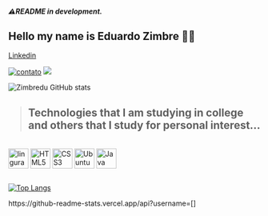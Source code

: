 
##### ⚠️README in development. 
## Hello my name is Eduardo Zimbre ✋🏿



<a href="https://www.linkedin.com/in/eduardo-zimbre-java-junior/" target="_blank">
Linkedin</a>


[![contato](https://img.shields.io/badge/Windows-0078D6?style=for-the-badge&logo=windows&logoColor=white)]()
[![](https://img.shields.io/badge/Ubuntu-E95420?style=for-the-badge&logo=ubuntu&logoColor=white)]()</p>





![Zimbredu GitHub stats](https://github-readme-stats.vercel.app/api?username=Zimbredu&show_icons=true&theme=radical)

>## Technologies that I am studying in college and others that I study for personal interest...
<div style="display: inline_block"><br/>
<img align="center" alt="linguragem de programção C" scr"<img src="https://cdn.jsdelivr.net/gh/devicons/devicon/icons/c/c-original.svg"width="40" height"40" />
<img align="center" alt="HTML5" <img src="https://cdn.jsdelivr.net/gh/devicons/devicon/icons/html5/html5-plain-wordmark.svg" width="40" height"40" />
<img align="center" alt="CSS3" <img  src="https://cdn.jsdelivr.net/gh/devicons/devicon/icons/css3/css3-original.svg" width="40" height"40" />
<img align="center" alt="Ubuntu" <img src="https://cdn.jsdelivr.net/gh/devicons/devicon/icons/ubuntu/ubuntu-plain-wordmark.svg"" width="40" height"40" />
<img align="center" alt="Java" <img src="https://cdn.jsdelivr.net/gh/devicons/devicon/icons/java/java-original.svg"" width="40" height"40" /><br/>
  

##
[![Top Langs](https://github-readme-stats.vercel.app/api/top-langs/?username=Zimbredu)](https://github.com/anuraghazra/github-readme-stats)
</div>
https://github-readme-stats.vercel.app/api?username=[]
